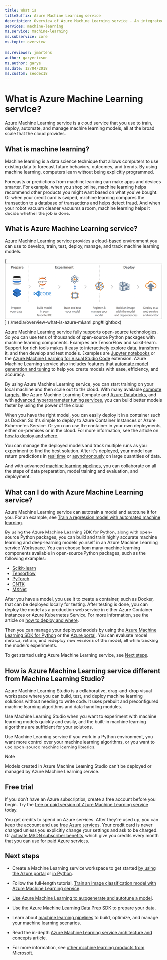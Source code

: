 ```yaml
---
title: What is 
titleSuffix: Azure Machine Learning service
description: Overview of Azure Machine Learning service - An integrated, end-to-end data science solution for professional data scientists to develop, experiment, and deploy advanced analytics applications at cloud scale.
services: machine-learning
ms.service: machine-learning
ms.subservice: core
ms.topic: overview

ms.reviewer: jmartens
author: garyericson
ms.author: garye
ms.date: 12/04/2018
ms.custom: seodec18
---
```


# What is Azure Machine Learning service?

Azure Machine Learning service is a cloud service that you use to train, deploy, automate, and manage machine learning models, all at the broad scale that the cloud provides.

## What is machine learning?

Machine learning is a data science technique that allows computers to use existing data to forecast future behaviors, outcomes, and trends. By using machine learning, computers learn without being explicitly programmed.

Forecasts or predictions from machine learning can make apps and devices smarter. For example, when you shop online, machine learning helps recommend other products you might want based on what you've bought. Or when your credit card is swiped, machine learning compares the transaction to a database of transactions and helps detect fraud. And when your robot vacuum cleaner vacuums a room, machine learning helps it decide whether the job is done.

## What is Azure Machine Learning service?

Azure Machine Learning service provides a cloud-based environment you can use to develop, train, test, deploy, manage, and track machine learning models.

[ ![Azure Machine Learning service workflow](./media/overview-what-is-azure-ml/aml.png)]
(./media/overview-what-is-azure-ml/aml.png#lightbox)

Azure Machine Learning service fully supports open-source technologies. So you can use tens of thousands of open-source Python packages with machine learning components. Examples are TensorFlow and scikit-learn.
Support for rich tools makes it easy to interactively explore data, transform it, and then develop and test models. Examples are [Jupyter notebooks](http://jupyter.org) or the [Azure Machine Learning for Visual Studio Code](https://marketplace.visualstudio.com/items?itemName=ms-toolsai.vscode-ai#overview) extension.
Azure Machine Learning service also includes features that [automate model generation and tuning](tutorial-auto-train-models.md) to help you create models with ease, efficiency, and accuracy.

By using Azure Machine Learning service, you can start training on your local machine and then scale out to the cloud. With many available [compute targets](how-to-set-up-training-targets.md), like Azure Machine Learning Compute and [Azure Databricks](/azure/azure-databricks/what-is-azure-databricks), and with [advanced hyperparameter tuning services](how-to-tune-hyperparameters.md), you can build better models faster by using the power of the cloud.

When you have the right model, you can easily deploy it in a container such as Docker. So it's simple to deploy to Azure Container Instances or Azure Kubernetes Service. Or you can use the container in your own deployments, either on-premises or in the cloud. For more information, see the article on [how to deploy and where](how-to-deploy-and-where.md).

You can manage the deployed models and track multiple runs as you experiment to find the best solution.
After it's deployed, your model can return predictions in [real time](how-to-consume-web-service.md) or [asynchronously](how-to-run-batch-predictions.md) on large quantities of data.

And with advanced [machine learning pipelines](concept-ml-pipelines.md), you can collaborate on all the steps of data preparation, model training and evaluation, and deployment.

## What can I do with Azure Machine Learning service?

Azure Machine Learning service can autotrain a model and autotune it for you.
For an example, see [Train a regression model with automated machine learning](tutorial-auto-train-models.md).

By using the Azure Machine Learning <a href="https://aka.ms/aml-sdk" target="_blank">SDK</a> for Python, along with open-source Python packages, you can build and train highly accurate machine learning and deep-learning models yourself in an Azure Machine Learning service Workspace.
You can choose from many machine learning components available in open-source Python packages, such as the following examples:

- <a href="https://scikit-learn.org/stable/" target="_blank">Scikit-learn</a>
- <a href="https://www.tensorflow.org" target="_blank">Tensorflow</a>
- <a href="https://pytorch.org" target="_blank">PyTorch</a>
- <a href="https://www.microsoft.com/en-us/cognitive-toolkit/" target="_blank">CNTK</a>
- <a href="http://mxnet.io" target="_blank">MXNet</a>

After you have a model, you use it to create a container, such as Docker, that can be deployed locally for testing. After testing is done, you can deploy the model as a production web service in either Azure Container Instances or Azure Kubernetes Service. For more information, see the article on [how to deploy and where](how-to-deploy-and-where.md).

Then you can manage your deployed models by using the [Azure Machine Learning SDK for Python](https://aka.ms/aml-sdk) or the [Azure portal](https://portal.azure.com/).
You can evaluate model metrics, retrain, and redeploy new versions of the model, all while tracking the model's experiments.

To get started using Azure Machine Learning service, see [Next steps](#next-steps).

## How is Azure Machine Learning service different from Machine Learning Studio?

Azure Machine Learning Studio is a collaborative, drag-and-drop visual workspace where you can build, test, and deploy machine learning solutions without needing to write code. It uses prebuilt and preconfigured machine learning algorithms and data-handling modules.

Use Machine Learning Studio when you want to experiment with machine learning models quickly and easily, and the built-in machine learning algorithms are sufficient for your solutions.

Use Machine Learning service if you work in a Python environment, you want more control over your machine learning algorithms, or you want to use open-source machine learning libraries.

> [!NOTE]
> Models created in Azure Machine Learning Studio can't be deployed or managed by Azure Machine Learning service.

## Free trial

If you don’t have an Azure subscription, create a free account before you begin. Try the [free or paid version of Azure Machine Learning service](http://aka.ms/AMLFree) today.

You get credits to spend on Azure services. After they're used up, you can keep the account and use [free Azure services](https://azure.microsoft.com/free/). Your credit card is never charged unless you explicitly change your settings and ask to be charged. Or [activate MSDN subscriber benefits](https://azure.microsoft.com/pricing/member-offers/msdn-benefits-details/?WT.mc_id=A261C142F), which give you credits every month that you can use for paid Azure services.

## Next steps

- Create a Machine Learning service workspace to get started [by using the Azure portal](quickstart-get-started.md) or [in Python](quickstart-create-workspace-with-python.md).

- Follow the full-length tutorial, [Train an image classification model with Azure Machine Learning service](tutorial-train-models-with-aml.md).

- [Use Azure Machine Learning to autogenerate and autotune a model](tutorial-auto-train-models.md).

- Use the [Azure Machine Learning Data Prep SDK](https://aka.ms/data-prep-sdk) to prepare your data.

- Learn about [machine learning pipelines](/azure/machine-learning/service/concept-ml-pipelines) to build, optimize, and manage your machine learning scenarios.

- Read the in-depth [Azure Machine Learning service architecture and concepts](concept-azure-machine-learning-architecture.md) article.

- For more information, see [other machine learning products from Microsoft](./overview-more-machine-learning.md).


<!-- 

An intro to AML or an end-to-end quickstart video could go here.

In this 9-minute video, learn how you can benefit your app. You'll learn about key features and what a typical workflow looks like. 

>[!VIDEO https://channel9.msdn.com/Events/Connect/2016/138/player]
 
+ 0-3 minutes covers key features and use-cases.
+ 3-4 minutes covers service provisioning. 
+ 4-6 minutes covers Import Data wizard used to create an index using the built-in real estate dataset.

-->
